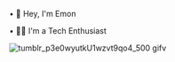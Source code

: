 

<!--
**2dvoid/2dvoid** is a ✨ _special_ ✨ repository because its `README.md` (this file) appears on your GitHub profile.

Here are some ideas to get you started:

- 🔭 I’m currently working on ...
- 🌱 I’m currently learning ...
- 👯 I’m looking to collaborate on ...
- 🤔 I’m looking for help with ...
- 💬 Ask me about ...
- 📫 How to reach me: ...
- 😄 Pronouns: ...
- ⚡ Fun fact: ...
-->

• 👋 Hey, I'm Emon

• 🧑‍💻 I'm a Tech Enthusiast

![tumblr_p3e0wyutkU1wzvt9qo4_500 gifv](https://user-images.githubusercontent.com/65068418/129467156-8aa66921-5814-46c9-a4df-8186f93b9979.gif)
